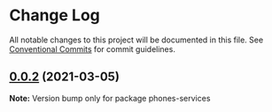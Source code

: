 # Change Log

All notable changes to this project will be documented in this file.
See [Conventional Commits](https://conventionalcommits.org) for commit guidelines.

## [0.0.2](https://github.com/itunedy/itunedy-chat/compare/v0.0.1...v0.0.2) (2021-03-05)

**Note:** Version bump only for package phones-services
